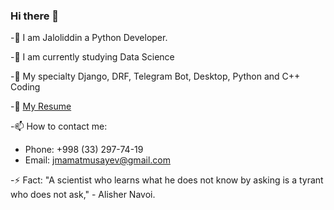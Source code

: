 ### Hi there 👋


-🔭 I am Jaloliddin a Python Developer.

-🌱 I am currently studying Data Science

-💬 My specialty Django, DRF, Telegram Bot, Desktop, Python and C++ Coding

-📄 [My Resume](https://docs.google.com/document/d/12dFIYrIvAyFt3DepxYNgVvOPlbKaCI_VAE564W19DyA/edit?usp=sharing/)


-📫 How to contact me:

  * Phone: +998 (33) 297-74-19
  * Email: jmamatmusayev@gmail.com 

-⚡ Fact: "A scientist who learns what he does not know by asking is a tyrant who does not ask," - Alisher Navoi.

